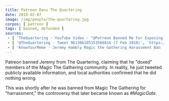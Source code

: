 ```yaml
---
title: Patreon Bans The Quartering
date: 2018-02-07
image: /img/people/the-quartering.jpg
corpos: [ patreon ]
tags: [ banned, defunded ]
sources:
 - [ 'TheQuartering - YouTube Video - "@Patreon Banned Me For Exposing Monsters" (7 Feb 2018)', 'https://www.youtube.com/watch?v=rOrGmJNkmx8' ]
 - [ '@TheQuartering - Tweet 961386105353506816 (7 Feb 2018)', 'https://twitter.com/thequartering/status/961386105353506816' ]
 - [ 'KnowYourMeme - Jeremy Hambly Magic the Gathering Harassment Ban (22 Jan 2018)', 'https://knowyourmeme.com/memes/events/jeremy-hambly-magic-the-gathering-harassment-ban' ]
---
```


Patreon banned Jeremy from The Quartering, claiming that he "doxed" members of the Magic The Gathering community.
In reality, he just tweeted publicly available information, and local authorities confirmed that he did nothing wrong.

This was shortly after he was banned from Magic The Gathering for "harrassment," the controversy that later became known as _#MagicGate_.
